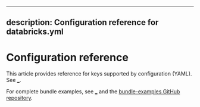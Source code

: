 <!-- DO NOT EDIT. This file is autogenerated with https://github.com/databricks/cli -->
---
description: Configuration reference for databricks.yml
---

# Configuration reference

This article provides reference for keys supported by <DABS> configuration (YAML). See [_](/dev-tools/bundles/index.md).

For complete bundle examples, see [_](/dev-tools/bundles/resource-examples.md) and the [bundle-examples GitHub repository](https://github.com/databricks/bundle-examples).

